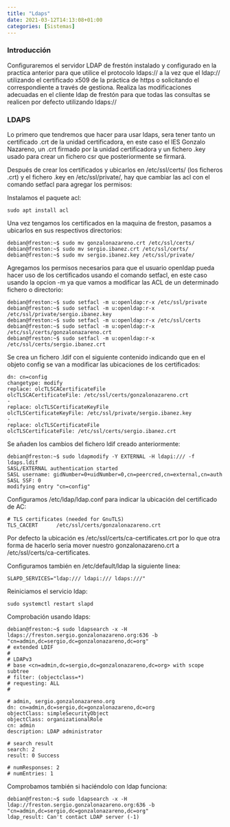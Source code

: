 ```yaml
---
title: "Ldaps"
date: 2021-03-12T14:13:08+01:00
categories: [Sistemas]
---
```


### **Introducción** ###

Configuraremos el servidor LDAP de frestón instalado y configurado en la practica anterior para que utilice el protocolo ldaps:// a la vez que el ldap:// utilizando el certificado x509 de la práctica de https o solicitando el correspondiente a través de gestiona. Realiza las modificaciones adecuadas en el cliente ldap de frestón para que todas las consultas se realicen por defecto utilizando ldaps://

### **LDAPS** ###

Lo primero que tendremos que hacer para usar ldaps, sera tener tanto un certificado .crt de la unidad certificadora, en este caso el IES Gonzalo Nazareno, un .crt firmado por la unidad certificadora y un fichero .key usado para crear un fichero csr que posteriormente se firmará.

Después de crear los certificados y ubicarlos en /etc/ssl/certs/ (los ficheros .crt) y el fichero .key en /etc/ssl/private/, hay que cambiar las acl con el comando setfacl para agregar los permisos:

Instalamos el paquete acl:

~~~
sudo apt install acl
~~~

Una vez tengamos los certificados en la maquina de freston, pasamos a ubicarlos en sus respectivos directorios:

~~~
debian@freston:~$ sudo mv gonzalonazareno.crt /etc/ssl/certs/
debian@freston:~$ sudo mv sergio.ibanez.crt /etc/ssl/certs/
debian@freston:~$ sudo mv sergio.ibanez.key /etc/ssl/private/
~~~

Agregamos los permisos necesarios para que el usuario openldap pueda hacer uso de los certificados usando el comando setfacl, en este caso usando la opcion -m ya que vamos a modificar las ACL de un determinado fichero o directorio:

~~~
debian@freston:~$ sudo setfacl -m u:openldap:r-x /etc/ssl/private
debian@freston:~$ sudo setfacl -m u:openldap:r-x /etc/ssl/private/sergio.ibanez.key
debian@freston:~$ sudo setfacl -m u:openldap:r-x /etc/ssl/certs
debian@freston:~$ sudo setfacl -m u:openldap:r-x /etc/ssl/certs/gonzalonazareno.crt 
debian@freston:~$ sudo setfacl -m u:openldap:r-x /etc/ssl/certs/sergio.ibanez.crt
~~~

Se crea un fichero .ldif con el siguiente contenido indicando que en el objeto config se van a modificar las ubicaciones de los certificados:

~~~
dn: cn=config
changetype: modify
replace: olcTLSCACertificateFile
olcTLSCACertificateFile: /etc/ssl/certs/gonzalonazareno.crt
-
replace: olcTLSCertificateKeyFile
olcTLSCertificateKeyFile: /etc/ssl/private/sergio.ibanez.key
-
replace: olcTLSCertificateFile
olcTLSCertificateFile: /etc/ssl/certs/sergio.ibanez.crt
~~~

Se añaden los cambios del fichero ldif creado anteriormente:

~~~
debian@freston:~$ sudo ldapmodify -Y EXTERNAL -H ldapi:/// -f ldaps.ldif
SASL/EXTERNAL authentication started
SASL username: gidNumber=0+uidNumber=0,cn=peercred,cn=external,cn=auth
SASL SSF: 0
modifying entry "cn=config"
~~~

Configuramos /etc/ldap/ldap.conf para indicar la ubicación del certificado de AC:

~~~
# TLS certificates (needed for GnuTLS)
TLS_CACERT      /etc/ssl/certs/gonzalonazareno.crt

~~~

Por defecto la ubicación es /etc/ssl/certs/ca-certificates.crt por lo que otra forma de hacerlo seria mover nuestro gonzalonazareno.crt a /etc/ssl/certs/ca-certificates.

Configuramos también en /etc/default/ldap la siguiente linea:

~~~
SLAPD_SERVICES="ldap:/// ldapi:/// ldaps:///"
~~~

Reiniciamos el servicio ldap:

~~~
sudo systemctl restart slapd
~~~

Comprobación usando ldaps:

~~~
debian@freston:~$ sudo ldapsearch -x -H ldaps://freston.sergio.gonzalonazareno.org:636 -b "cn=admin,dc=sergio,dc=gonzalonazareno,dc=org"
# extended LDIF
#
# LDAPv3
# base <cn=admin,dc=sergio,dc=gonzalonazareno,dc=org> with scope subtree
# filter: (objectclass=*)
# requesting: ALL
#

# admin, sergio.gonzalonazareno.org
dn: cn=admin,dc=sergio,dc=gonzalonazareno,dc=org
objectClass: simpleSecurityObject
objectClass: organizationalRole
cn: admin
description: LDAP administrator

# search result
search: 2
result: 0 Success

# numResponses: 2
# numEntries: 1
~~~

Comprobamos también si haciéndolo con ldap funciona:

~~~
debian@freston:~$ sudo ldapsearch -x -H ldap://freston.sergio.gonzalonazareno.org:636 -b "cn=admin,dc=sergio,dc=gonzalonazareno,dc=org"
ldap_result: Can't contact LDAP server (-1)
~~~